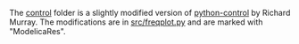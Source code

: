 The [control](control) folder is a slightly modified version of
[python-control](http://sourceforge.net/apps/mediawiki/python-control) by
Richard Murray.  The modifications are in
[src/freqplot.py](control/src/freqplot.py) and are marked with "ModelicaRes".
